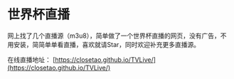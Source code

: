 # 世界杯直播

网上找了几个直播源（m3u8），简单做了一个世界杯直播的网页，没有广告，不用安装，简简单单看直播，喜欢就请Star，同时欢迎补充更多直播源。

在线直播地址：
[https://closetao.github.io/TVLive/](https://closetao.github.io/TVLive/)


